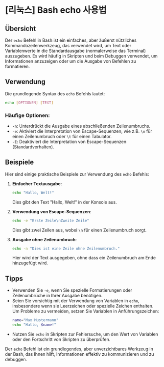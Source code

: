 # [리눅스] Bash echo 사용법

## Übersicht
Der `echo` Befehl in Bash ist ein einfaches, aber äußerst nützliches Kommandozeilenwerkzeug, das verwendet wird, um Text oder Variablenwerte in die Standardausgabe (normalerweise das Terminal) auszugeben. Es wird häufig in Skripten und beim Debuggen verwendet, um Informationen anzuzeigen oder um die Ausgabe von Befehlen zu formatieren.

## Verwendung
Die grundlegende Syntax des `echo` Befehls lautet:

```bash
echo [OPTIONEN] [TEXT]
```

### Häufige Optionen:
- `-n`: Unterdrückt die Ausgabe eines abschließenden Zeilenumbruchs.
- `-e`: Aktiviert die Interpretation von Escape-Sequenzen, wie z.B. `\n` für einen Zeilenumbruch oder `\t` für einen Tabulator.
- `-E`: Deaktiviert die Interpretation von Escape-Sequenzen (Standardverhalten).

## Beispiele
Hier sind einige praktische Beispiele zur Verwendung des `echo` Befehls:

1. **Einfacher Textausgabe**:
   ```bash
   echo "Hallo, Welt!"
   ```
   Dies gibt den Text "Hallo, Welt!" in der Konsole aus.

2. **Verwendung von Escape-Sequenzen**:
   ```bash
   echo -e "Erste Zeile\nZweite Zeile"
   ```
   Dies gibt zwei Zeilen aus, wobei `\n` für einen Zeilenumbruch sorgt.

3. **Ausgabe ohne Zeilenumbruch**:
   ```bash
   echo -n "Dies ist eine Zeile ohne Zeilenumbruch."
   ```
   Hier wird der Text ausgegeben, ohne dass ein Zeilenumbruch am Ende hinzugefügt wird.

## Tipps
- Verwenden Sie `-e`, wenn Sie spezielle Formatierungen oder Zeilenumbrüche in Ihrer Ausgabe benötigen.
- Seien Sie vorsichtig mit der Verwendung von Variablen in `echo`, insbesondere wenn sie Leerzeichen oder spezielle Zeichen enthalten. Um Probleme zu vermeiden, setzen Sie Variablen in Anführungszeichen:
  ```bash
  name="Max Mustermann"
  echo "Hallo, $name!"
  ```
- Nutzen Sie `echo` in Skripten zur Fehlersuche, um den Wert von Variablen oder den Fortschritt von Skripten zu überprüfen.

Der `echo` Befehl ist ein grundlegendes, aber unverzichtbares Werkzeug in der Bash, das Ihnen hilft, Informationen effektiv zu kommunizieren und zu debuggen.
